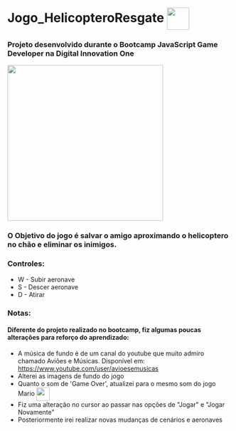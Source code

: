 # Jogo_HelicopteroResgate  <img align="center" height="50" src="https://user-images.githubusercontent.com/67704261/119013831-c0abf200-b96d-11eb-8de1-3f4a1258f72c.png" />
### Projeto desenvolvido durante o Bootcamp JavaScript Game Developer na Digital Innovation One

<img align="center" height="350" src="https://user-images.githubusercontent.com/67704261/119033733-efcd5e00-b983-11eb-8200-668dd532ad7a.png" />

### O Objetivo do jogo é salvar o amigo aproximando o helicoptero no chão e eliminar os inimigos.
### Controles:
- W - Subir aeronave
- S - Descer aeronave
- D - Atirar

### Notas:
#### Diferente do projeto realizado no bootcamp, fiz algumas poucas alterações para reforço do aprendizado:
- A música de fundo é de um canal do youtube que muito admiro chamado Aviões e Músicas.
  Disponível em: https://www.youtube.com/user/avioesemusicas
- Alterei as imagens de fundo do jogo
- Quanto o som de 'Game Over', atualizei para o mesmo som do jogo Mario <img align="center" height="30" src="https://user-images.githubusercontent.com/67704261/119034556-dc6ec280-b984-11eb-863b-67c3efe8518f.png" />
- Fiz uma alteração no cursor ao passar nas opções de "Jogar" e "Jogar Novamente"
- Posteriormente irei realizar novas mudanças de cenários e aeronaves

